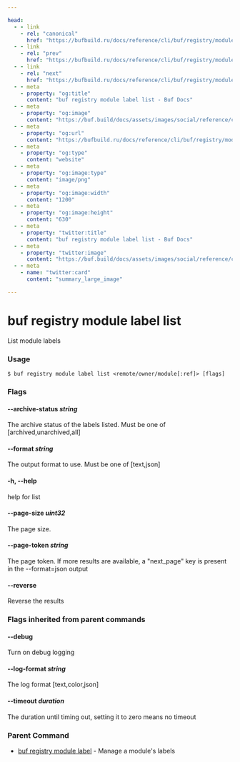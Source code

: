 ```yaml
---

head:
  - - link
    - rel: "canonical"
      href: "https://bufbuild.ru/docs/reference/cli/buf/registry/module/label/list/"
  - - link
    - rel: "prev"
      href: "https://bufbuild.ru/docs/reference/cli/buf/registry/module/label/info/"
  - - link
    - rel: "next"
      href: "https://bufbuild.ru/docs/reference/cli/buf/registry/module/label/unarchive/"
  - - meta
    - property: "og:title"
      content: "buf registry module label list - Buf Docs"
  - - meta
    - property: "og:image"
      content: "https://buf.build/docs/assets/images/social/reference/cli/buf/registry/module/label/list.png"
  - - meta
    - property: "og:url"
      content: "https://bufbuild.ru/docs/reference/cli/buf/registry/module/label/list/"
  - - meta
    - property: "og:type"
      content: "website"
  - - meta
    - property: "og:image:type"
      content: "image/png"
  - - meta
    - property: "og:image:width"
      content: "1200"
  - - meta
    - property: "og:image:height"
      content: "630"
  - - meta
    - property: "twitter:title"
      content: "buf registry module label list - Buf Docs"
  - - meta
    - property: "twitter:image"
      content: "https://buf.build/docs/assets/images/social/reference/cli/buf/registry/module/label/list.png"
  - - meta
    - name: "twitter:card"
      content: "summary_large_image"

---
```


# buf registry module label list

List module labels

### Usage

```console
$ buf registry module label list <remote/owner/module[:ref]> [flags]
```

### Flags

#### \--archive-status _string_

The archive status of the labels listed. Must be one of \[archived,unarchived,all\]

#### \--format _string_

The output format to use. Must be one of \[text,json\]

#### \-h, --help

help for list

#### \--page-size _uint32_

The page size.

#### \--page-token _string_

The page token. If more results are available, a "next_page" key is present in the --format=json output

#### \--reverse

Reverse the results

### Flags inherited from parent commands

#### \--debug

Turn on debug logging

#### \--log-format _string_

The log format \[text,color,json\]

#### \--timeout _duration_

The duration until timing out, setting it to zero means no timeout

### Parent Command

- [buf registry module label](../) - Manage a module's labels
